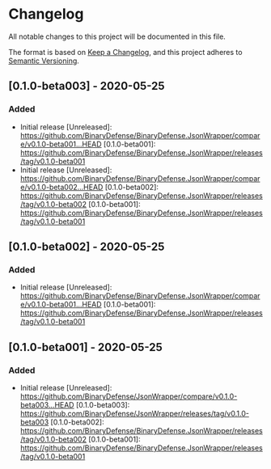 # Changelog

All notable changes to this project will be documented in this file.

The format is based on [Keep a Changelog](https://keepachangelog.com/en/1.0.0/),
and this project adheres to [Semantic Versioning](https://semver.org/spec/v2.0.0.html).

## [0.1.0-beta003] - 2020-05-25

### Added
- Initial release
[Unreleased]: https://github.com/BinaryDefense/BinaryDefense.JsonWrapper/compare/v0.1.0-beta001...HEAD
[0.1.0-beta001]: https://github.com/BinaryDefense/BinaryDefense.JsonWrapper/releases/tag/v0.1.0-beta001
- Initial release
[Unreleased]: https://github.com/BinaryDefense/BinaryDefense.JsonWrapper/compare/v0.1.0-beta002...HEAD
[0.1.0-beta002]: https://github.com/BinaryDefense/BinaryDefense.JsonWrapper/releases/tag/v0.1.0-beta002
[0.1.0-beta001]: https://github.com/BinaryDefense/BinaryDefense.JsonWrapper/releases/tag/v0.1.0-beta001

## [0.1.0-beta002] - 2020-05-25

### Added
- Initial release
[Unreleased]: https://github.com/BinaryDefense/BinaryDefense.JsonWrapper/compare/v0.1.0-beta001...HEAD
[0.1.0-beta001]: https://github.com/BinaryDefense/BinaryDefense.JsonWrapper/releases/tag/v0.1.0-beta001

## [0.1.0-beta001] - 2020-05-25

### Added
- Initial release
[Unreleased]: https://github.com/BinaryDefense/JsonWrapper/compare/v0.1.0-beta003...HEAD
[0.1.0-beta003]: https://github.com/BinaryDefense/JsonWrapper/releases/tag/v0.1.0-beta003
[0.1.0-beta002]: https://github.com/BinaryDefense/BinaryDefense.JsonWrapper/releases/tag/v0.1.0-beta002
[0.1.0-beta001]: https://github.com/BinaryDefense/BinaryDefense.JsonWrapper/releases/tag/v0.1.0-beta001
